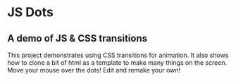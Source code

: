 # JS Dots
## A demo of JS & CSS transitions

This project demonstrates using CSS transitions for animation. It also shows how to clone a bit of html as a template to make many things on the screen. Move your mouse over the dots! Edit and remake your own!

